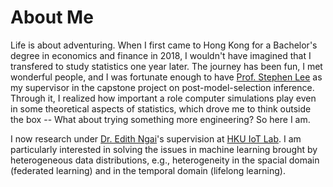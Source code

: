 <span class='anchor' id='about-me'></span>
# About Me
Life is about adventuring. When I first came to Hong Kong for a Bachelor's degree in economics and finance in 2018, I wouldn't have imagined that I transfered to study statistics one year later. The journey has been fun, I met wonderful people, and I was fortunate enough to have [Prof. Stephen Lee](https://www.scifac.hku.hk/people/lee-stephen-man-sing) as my supervisor in the capstone project on post-model-selection inference. Through it, I realized how important a role computer simulations play even in some theoretical aspects of statistics, which drove me to think outside the box -- What about trying something more engineering? So here I am. 

I now research under [Dr. Edith Ngai](https://www.eee.hku.hk/people/echngai/)'s supervision at [HKU IoT Lab](https://www.eee.hku.hk/~iotlab/). I am particularly interested in solving the issues in machine learning brought by heterogeneous data distributions, e.g., heterogeneity in the spacial domain (federated learning) and in the temporal domain (lifelong learning).